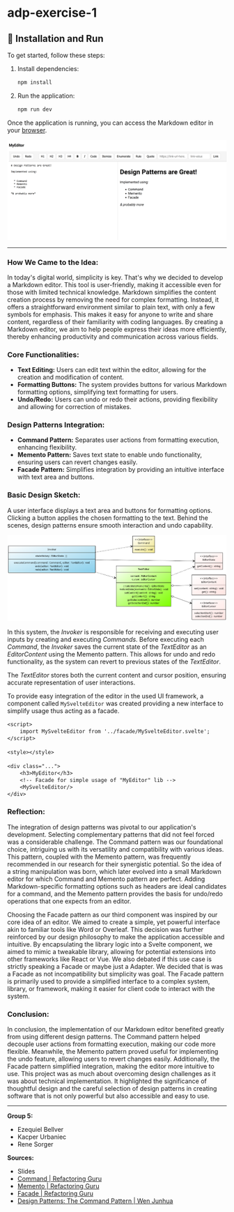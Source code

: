 # adp-exercise-1

## 🚀 Installation and Run

To get started, follow these steps:

1. Install dependencies:
    ```bash
    npm install
    ```

2. Run the application:
    ```bash
    npm run dev
    ```

Once the application is running, you can access the Markdown editor in your [browser](http://localhost:5173/).

![Markdown Editor](.img/editor.png)

****

### How We Came to the Idea:

In today's digital world, simplicity is key. That's why we decided to develop a Markdown editor. This tool is user-friendly, making it accessible even for those with limited technical knowledge. Markdown simplifies the content creation process by removing the need for complex formatting. Instead, it offers a straightforward environment similar to plain text, with only a few symbols for emphasis. This makes it easy for anyone to write and share content, regardless of their familiarity with coding languages. By creating a Markdown editor, we aim to help people express their ideas more efficiently, thereby enhancing productivity and communication across various fields.

### Core Functionalities:

- **Text Editing:** Users can edit text within the editor, allowing for the creation and modification of content.
- **Formatting Buttons:** The system provides buttons for various Markdown formatting options, simplifying text formatting for users.
- **Undo/Redo:** Users can undo or redo their actions, providing flexibility and allowing for correction of mistakes.

### Design Patterns Integration:

- **Command Pattern:** Separates user actions from formatting execution, enhancing flexibility.
- **Memento Pattern:** Saves text state to enable undo functionality, ensuring users can revert changes easily.
- **Facade Pattern:** Simplifies integration by providing an intuitive interface with text area and buttons.

### Basic Design Sketch:

A user interface displays a text area and buttons for formatting options. Clicking a button applies the chosen formatting to the text. Behind the scenes, design patterns ensure smooth interaction and undo capability.

![System Architecture](.img/uml-diagram.png)

In this system, the *Invoker* is responsible for receiving and executing user inputs by creating and executing *Commands*. Before executing each *Command*, the *Invoker* saves the current state of the *TextEditor* as an *EditorContent* using the Memento pattern. This allows for undo and redo functionality, as the system can revert to previous states of the *TextEditor*.

The *TextEditor* stores both the current content and cursor position, ensuring accurate representation of user interactions.

To provide easy integration of the editor in the used UI framework, a component called `MySvelteEditor` was created providing a new interface to simplify usage thus acting as a facade.

```svelte
<script>
	import MySvelteEditor from '../facade/MySvelteEditor.svelte';
</script>

<style></style>

<div class="...">
	<h3>MyEditor</h3>
	<!-- Facade for simple usage of "MyEditor" lib -->
	<MySvelteEditor/>
</div>
```

### Reflection:

The integration of design patterns was pivotal to our application's development. Selecting complementary patterns that did not feel forced was a considerable challenge. The Command pattern was our foundational choice, intriguing us with its versatility and compatibility with various ideas. This pattern, coupled with the Memento pattern, was frequently recommended in our research for their synergistic potential. So the idea of a string manipulation was born, which later evolved into a small Markdown editor for which Command and Memento pattern are perfect. Adding Markdown-specific formatting options such as headers are ideal candidates for a command, and the Memento pattern provides the basis for undo/redo operations that one expects from an editor.

Choosing the Facade pattern as our third component was inspired by our core idea of an editor. We aimed to create a simple, yet powerful interface akin to familiar tools like Word or Overleaf. This decision was further reinforced by our design philosophy to make the application accessible and intuitive. By encapsulating the library logic into a Svelte component, we aimed to mimic a tweakable library, allowing for potential extensions into other frameworks like React or Vue. We also debated if this use case is strictly speaking a Facade or maybe just a Adapter. We decided that is was a Facade as not incompatibility but simplicity was goal. The Facade pattern is primarily used to provide a simplified interface  to a complex system, library, or framework, making it easier for client code to interact with the system.

### Conclusion:

In conclusion, the implementation of our Markdown editor benefited greatly from using different design patterns. The Command pattern helped decouple user actions from formatting execution, making our code more flexible. Meanwhile, the Memento pattern proved useful for implementing the undo feature, allowing users to revert changes easily. Additionally, the Facade pattern simplified integration, making the editor more intuitive to use. This project was as much about overcoming design challenges as it was about technical implementation. It highlighted the significance of  thoughtful design and the careful selection of design patterns in creating software that is not only powerful but also accessible and easy to use.

****

**Group 5:**

- Ezequiel Bellver
- Kacper Urbaniec
- Rene Sorger

**Sources:**

* Slides
* [Command | Refactoring Guru](https://refactoring.guru/design-patterns/command)
* [Memento | Refactoring Guru](https://refactoring.guru/design-patterns/memento)
* [Facade | Refactoring Guru](https://refactoring.guru/design-patterns/facade)
* [Design Patterns: The Command Pattern | Wen Junhua](https://medium.com/@wenjh1998/design-patterns-the-command-pattern-4d0642e1e5ed)
